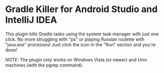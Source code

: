 # Gradle Killer for Android Studio and IntelliJ IDEA

This plugin kills Gradle tasks using the system task manager with just one click. No more struggling with "ps" or playing Russian roulette with "java.exe" processes! Just click the icon in the "Run" section and you're done!

*NOTE:* The plugin only works on Windows Vista (or newer) and Unix machines (with the pgrep command).